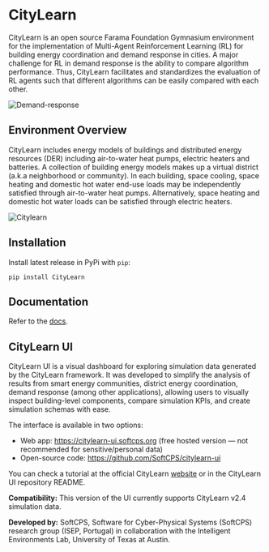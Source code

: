 # CityLearn
CityLearn is an open source Farama Foundation Gymnasium environment for the implementation of Multi-Agent Reinforcement Learning (RL) for building energy coordination and demand response in cities. A major challenge for RL in demand response is the ability to compare algorithm performance. Thus, CityLearn facilitates and standardizes the evaluation of RL agents such that different algorithms can be easily compared with each other.

![Demand-response](https://github.com/intelligent-environments-lab/CityLearn/blob/master/assets/images/dr.jpg)

## Environment Overview

CityLearn includes energy models of buildings and distributed energy resources (DER) including air-to-water heat pumps, electric heaters and batteries. A collection of building energy models makes up a virtual district (a.k.a neighborhood or community). In each building, space cooling, space heating and domestic hot water end-use loads may be independently satisfied through air-to-water heat pumps. Alternatively, space heating and domestic hot water loads can be satisfied through electric heaters.

![Citylearn](https://github.com/intelligent-environments-lab/CityLearn/blob/master/assets/images/environment.jpg)

## Installation
Install latest release in PyPi with `pip`:
```console
pip install CityLearn
```

## Documentation
Refer to the [docs](https://intelligent-environments-lab.github.io/CityLearn/).

## CityLearn UI

CityLearn UI is a visual dashboard for exploring simulation data generated by the CityLearn framework. It was developed to simplify the analysis of results from smart energy communities, district energy coordination, demand response (among other applications), allowing users to visually inspect building-level components, compare simulation KPIs, and create simulation schemas with ease.

The interface is available in two options:

* Web app: https://citylearn-ui.softcps.org (free hosted version — not recommended for sensitive/personal data)
* Open-source code: https://github.com/SoftCPS/citylearn-ui

You can check a tutorial at the official CityLearn [website](https://intelligent-environments-lab.github.io/CityLearn/ui.html) or in the CityLearn UI repository README.

**Compatibility:** This version of the UI currently supports CityLearn v2.4 simulation data.

**Developed by:** SoftCPS, Software for Cyber-Physical Systems (SoftCPS) research group (ISEP, Portugal) in collaboration with the Intelligent Environments Lab, University of Texas at Austin.
